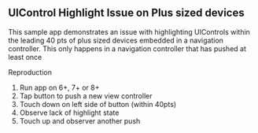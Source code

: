 ## UIControl Highlight Issue on Plus sized devices

This sample app demonstrates an issue with highlighting UIControls within the leading 40 pts of plus sized devices embedded in a navigation controller. This only happens in a navigation controller that has pushed at least once

Reproduction

1. Run app on 6+, 7+ or 8+
2. Tap button to push a new view controller
3. Touch down on left side of button (within 40pts)
4. Observe lack of highlight state
5. Touch up and observer another push

